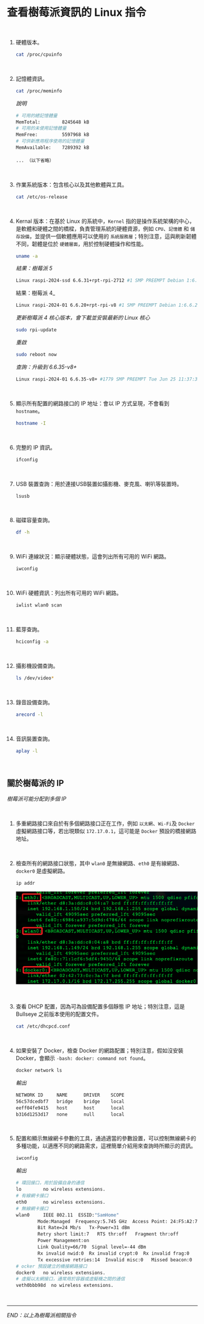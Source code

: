 # 查看樹莓派資訊的 Linux 指令

<br>

1. 硬體版本。

    ```bash
    cat /proc/cpuinfo
    ```

<br>

2. 記憶體資訊。

    ```bash
    cat /proc/meminfo
    ```

    _說明_

    ```bash
    # 可用的總記憶體量
    MemTotal:        8245648 kB
    # 可用的未使用記憶體量
    MemFree:         5597968 kB
    # 可供新應用程序使用的記憶體量
    MemAvailable:    7289392 kB
    
    ... （以下省略）
    ```

<br>

3. 作業系統版本：包含核心以及其他軟體與工具。

    ```bash
    cat /etc/os-release
    ```

<br>

4. Kernal 版本：在基於 Linux 的系統中，`Kernel` 指的是操作系統架構的中心，是軟體和硬體之間的橋樑，負責管理系統的硬體資源，例如 `CPU`、`記憶體` 和 `儲存設備`，並提供一個軟體應用可以使用的 `系統服務層`；特別注意，這與刷新韌體不同，韌體是位於 `硬體層面`，用於控制硬體操作和性能。

    ```bash
    uname -a
    ```

    _結果：樹莓派 5_
    ```bash
    Linux raspi-2024-ssd 6.6.31+rpt-rpi-2712 #1 SMP PREEMPT Debian 1:6.6.31-1+rpt1 (2024-05-29) aarch64 GNU/Linux
    ```

    結果：樹莓派 4_
    ```bash
    Linux raspi-2024-01 6.6.20+rpt-rpi-v8 #1 SMP PREEMPT Debian 1:6.6.20-1+rpt1 (2024-03-07) aarch64 GNU/Linux
    ```

    _更新樹莓派 4 核心版本，會下載並安裝最新的 Linux 核心_
    ```bash
    sudo rpi-update
    ```

    _重啟_
    ```bash
    sudo reboot now
    ```

    _查詢：升級到 6.6.35-v8+_
    ```bash
    Linux raspi-2024-01 6.6.35-v8+ #1779 SMP PREEMPT Tue Jun 25 11:37:38 BST 2024 aarch64 GNU/Linux
    ```

<br>

5. 顯示所有配置的網路接口的 IP 地址：會以 IP 方式呈現，不會看到 `hostname`。

    ```bash
    hostname -I
    ```

<br>

6. 完整的 IP 資訊。

    ```bash
    ifconfig
    ```

<br>

7. USB 裝置查詢：用於連接USB裝置如攝影機、麥克風、喇叭等裝置時。

    ```bash
    lsusb
    ```

<br>

8. 磁碟容量查詢。

    ```bash
    df -h
    ```

<br>

9. WiFi 連線狀況：顯示硬體狀態，這會列出所有可用的 WiFi 網路。

    ```bash
    iwconfig
    ```

<br>

10. WiFi 硬體資訊：列出所有可用的 WiFi 網路。

    ```bash
    iwlist wlan0 scan
    ```

<br>

11. 藍芽查詢。

    ```bash
    hciconfig -a
    ```

<br>

12. 攝影機設備查詢。

    ```bash
    ls /dev/video*
    ```

<br>

13. 錄音設備查詢。

    ```bash
    arecord -l
    ```

<br>

14. 音訊裝置查詢。

    ```bash
    aplay -l
    ```

<br>

## 關於樹莓派的 IP 

_樹莓派可能分配到多個 IP_

<br>

1. 多重網路接口來自於有多個網路接口正在工作，例如 `以太網`、`Wi-Fi`及 `Docker` 虛擬網路接口等，若出現類似 `172.17.0.1`，這可能是 `Docker` 預設的橋接網路地址。

<br>

2. 檢查所有的網路接口狀態，其中 `wlan0` 是無線網路、`eth0` 是有線網路、`docker0` 是虛擬網路。

    ```bash
    ip addr
    ```

    ![](images/img_04.png)

<br>

3. 查看 DHCP 配置，因為可為設備配置多個靜態 IP 地址；特別注意，這是 Bullseye 之前版本使用的配置文件。
    
    ```bash
    cat /etc/dhcpcd.conf
    ```

<br>

4. 如果安裝了 Docker，檢查 Docker 的網路配置；特別注意，假如沒安裝 Docker，會顯示 `-bash: docker: command not found`。

    ```bash
    docker network ls
    ```
    _輸出_
    ```bash
    NETWORK ID     NAME      DRIVER    SCOPE
    56c57dcedbf7   bridge    bridge    local
    eeff04fe9415   host      host      local
    b316d1253d17   none      null      local
    ```

<br>

5. 配置和顯示無線網卡參數的工具，通過適當的參數設置，可以控制無線網卡的多種功能，以適應不同的網路需求，這裡簡單介紹用來查詢時所顯示的資訊。

    ```bash
    iwconfig
    ```

    _輸出_

    ```bash
    # 環回接口，用於設備自身的通信
    lo        no wireless extensions.
    # 有線網卡接口
    eth0      no wireless extensions.
    # 無線網卡接口
    wlan0     IEEE 802.11  ESSID:"SamHome"  
            Mode:Managed  Frequency:5.745 GHz  Access Point: 24:F5:A2:7D:13:37   
            Bit Rate=24 Mb/s   Tx-Power=31 dBm   
            Retry short limit:7   RTS thr:off   Fragment thr:off
            Power Management:on
            Link Quality=66/70  Signal level=-44 dBm  
            Rx invalid nwid:0  Rx invalid crypt:0  Rx invalid frag:0
            Tx excessive retries:14  Invalid misc:0   Missed beacon:0
    # ocker 預設建立的橋接網路接口
    docker0   no wireless extensions.
    # 虛擬以太網接口，通常用於容器或虛擬機之間的通信
    veth0bbb98d  no wireless extensions.
    ```

<br>

___

_END：以上為樹莓派相關指令_